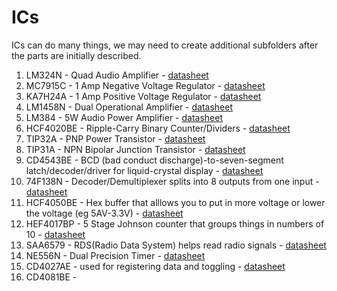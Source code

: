 ICs
===

ICs can do many things, we may need to create additional subfolders after the parts are initially described.


1. LM324N - Quad Audio Amplifier - [datasheet](https://www.fairchildsemi.com/ds/LM/LM324.pdf)
2. MC7915C - 1 Amp Negative Voltage Regulator  - [datasheet](http://html.alldatasheet.com/html-pdf/12365/ONSEMI/MC7915CD2T/184/1/MC7915CD2T.html)
3. KA7H24A - 1 Amp Positive Voltage Regulator - [datasheet](http://pdf1.alldatasheet.com/datasheet-pdf/view/99461/FAIRCHILD/KA7824A.html)
4. LM1458N - Dual Operational Amplifier - [datasheet](http://www.ti.com/lit/ds/symlink/lm1558.pdf)
5. LM384 - 5W Audio Power Amplifier - [datasheet](http://www.ti.com/lit/ds/symlink/lm384.pdf)
6. HCF4020BE - Ripple-Carry Binary Counter/Dividers - [datasheet](http://pdf1.alldatasheet.com/datasheet-pdf/view/22332/STMICROELECTRONICS/HCF4020BEY.html)
7. TIP32A - PNP Power Transistor - [datasheet](http://www.st.com/web/en/resource/technical/document/datasheet/CD00145627.pdf)
8. TIP31A - NPN Bipolar Junction Transistor - [datasheet](http://en.wikipedia.org/wiki/TIP31)
9. CD4543BE - BCD (bad conduct discharge)-to-seven-segment latch/decoder/driver for liquid-crystal display - [datasheet](http://www.mouser.com/ds/2/405/schs086d-127331.pdf)
10. 74F138N - Decoder/Demultiplexer splits into 8 outputs from one input - [datasheet](http://html.alldatasheet.com/html-pdf/15362/PHILIPS/I74F138N/499/2/I74F138N.html)
11. HCF4050BE - Hex buffer that alllows you to put in more voltage or lower the voltage (eg 5AV-3.3V) - [datasheet](http://www.datasheetarchive.com/HCF4050BE-datasheet.html)
12. HEF4017BP - 5 Stage Johnson counter that groups things in numbers of 10 - [datasheet](http://html.alldatasheet.com/html-pdf/17686/PHILIPS/HEF4017BP/501/2/HEF4017BP.html)
13. SAA6579 - RDS(Radio Data System) helps read radio signals - [datasheet](http://www.futurlec.com/Philips/SAA6579.shtml)
14. NE556N - Dual Precision Timer - [datasheet](http://html.alldatasheet.com/html-pdf/27254/TI/NE556N/20/1/NE556N.html)
15. CD4027AE - used for registering data and toggling - [datasheet](http://www.datasheetarchive.com/CD4027AE-datasheet.html)
16. CD4081BE - 


                                                                                                             
                                                                                                
